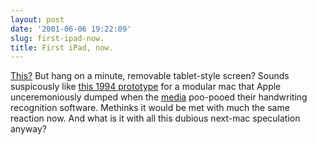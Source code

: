 ```yaml
---
layout: post
date: '2001-06-06 19:22:09'
slug: first-ipad-now.
title: First iPad, now.
---
```


[This?](http://www.theregister.co.uk/content/39/19486.html) But hang on a minute, removable tablet-style screen? Sounds suspicously like [this 1994 prototype](http://www.theapplecollection.com/design/macproto/015.html) for a modular mac that Apple unceremoniously dumped when the [media](http://www.doonesbury.ucomics.com/strip/retro/timeline/90s/930827.htm) poo-pooed their handwriting recognition software. Methinks it would be met with much the same reaction now.
And what is it with all this dubious next-mac speculation anyway?
